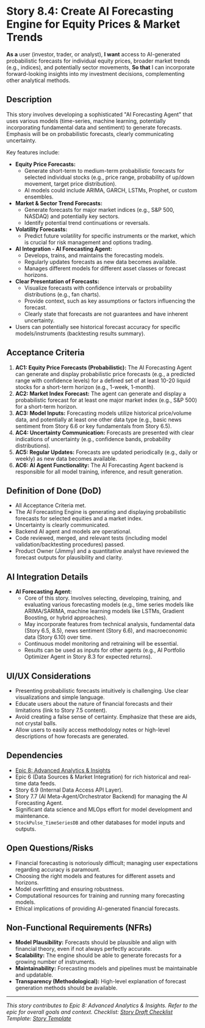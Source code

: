 <!--
Epic: Advanced Analytics & Insights
Epic Link: [Epic 8: Advanced Analytics & Insights](../epic-8.md)
Story ID: 8.4
Story Title: Create AI Forecasting Engine for Equity Prices & Market Trends
Persona: User (Investor, Trader, Analyst)
Reporter: Jimmy (Product Owner)
Assignee: TBD (Backend AI/Quant Team, Data Scientists)
Status: To Do
Estimate: TBD (e.g., 18 Story Points)
Sprint: TBD
Release: TBD
-->

# Story 8.4: Create AI Forecasting Engine for Equity Prices & Market Trends

**As a** user (investor, trader, or analyst),
**I want** access to AI-generated probabilistic forecasts for individual equity prices, broader market trends (e.g., indices), and potentially sector movements,
**So that** I can incorporate forward-looking insights into my investment decisions, complementing other analytical methods.

## Description
This story involves developing a sophisticated "AI Forecasting Agent" that uses various models (time-series, machine learning, potentially incorporating fundamental data and sentiment) to generate forecasts. Emphasis will be on probabilistic forecasts, clearly communicating uncertainty.

Key features include:
-   **Equity Price Forecasts:**
    *   Generate short-term to medium-term probabilistic forecasts for selected individual stocks (e.g., price range, probability of up/down movement, target price distribution).
    *   AI models could include ARIMA, GARCH, LSTMs, Prophet, or custom ensembles.
-   **Market & Sector Trend Forecasts:**
    *   Generate forecasts for major market indices (e.g., S&P 500, NASDAQ) and potentially key sectors.
    *   Identify potential trend continuations or reversals.
-   **Volatility Forecasts:**
    *   Predict future volatility for specific instruments or the market, which is crucial for risk management and options trading.
-   **AI Integration - AI Forecasting Agent:**
    *   Develops, trains, and maintains the forecasting models.
    *   Regularly updates forecasts as new data becomes available.
    *   Manages different models for different asset classes or forecast horizons.
-   **Clear Presentation of Forecasts:**
    *   Visualize forecasts with confidence intervals or probability distributions (e.g., fan charts).
    *   Provide context, such as key assumptions or factors influencing the forecast.
    *   Clearly state that forecasts are not guarantees and have inherent uncertainty.
-   Users can potentially see historical forecast accuracy for specific models/instruments (backtesting results summary).

## Acceptance Criteria

1.  **AC1: Equity Price Forecasts (Probabilistic):** The AI Forecasting Agent can generate and display probabilistic price forecasts (e.g., a predicted range with confidence levels) for a defined set of at least 10-20 liquid stocks for a short-term horizon (e.g., 1-week, 1-month).
2.  **AC2: Market Index Forecast:** The agent can generate and display a probabilistic forecast for at least one major market index (e.g., S&P 500) for a short-term horizon.
3.  **AC3: Model Inputs:** Forecasting models utilize historical price/volume data, and potentially at least one other data type (e.g., basic news sentiment from Story 6.6 or key fundamentals from Story 6.5).
4.  **AC4: Uncertainty Communication:** Forecasts are presented with clear indications of uncertainty (e.g., confidence bands, probability distributions).
5.  **AC5: Regular Updates:** Forecasts are updated periodically (e.g., daily or weekly) as new data becomes available.
6.  **AC6: AI Agent Functionality:** The AI Forecasting Agent backend is responsible for all model training, inference, and result generation.

## Definition of Done (DoD)

-   All Acceptance Criteria met.
-   The AI Forecasting Engine is generating and displaying probabilistic forecasts for selected equities and a market index.
-   Uncertainty is clearly communicated.
-   Backend AI agent and models are operational.
-   Code reviewed, merged, and relevant tests (including model validation/backtesting procedures) passed.
-   Product Owner (Jimmy) and a quantitative analyst have reviewed the forecast outputs for plausibility and clarity.

## AI Integration Details

-   **AI Forecasting Agent:**
    *   Core of this story. Involves selecting, developing, training, and evaluating various forecasting models (e.g., time series models like ARIMA/SARIMA, machine learning models like LSTMs, Gradient Boosting, or hybrid approaches).
    *   May incorporate features from technical analysis, fundamental data (Story 6.5, 8.5), news sentiment (Story 6.6), and macroeconomic data (Story 6.10) over time.
    *   Continuous model monitoring and retraining will be essential.
    *   Results can be used as inputs for other agents (e.g., AI Portfolio Optimizer Agent in Story 8.3 for expected returns).

## UI/UX Considerations

-   Presenting probabilistic forecasts intuitively is challenging. Use clear visualizations and simple language.
-   Educate users about the nature of financial forecasts and their limitations (link to Story 7.5 content).
-   Avoid creating a false sense of certainty. Emphasize that these are aids, not crystal balls.
-   Allow users to easily access methodology notes or high-level descriptions of how forecasts are generated.

## Dependencies

-   [Epic 8: Advanced Analytics & Insights](../epic-8.md)
-   Epic 6 (Data Sources & Market Integration) for rich historical and real-time data feeds.
-   Story 6.9 (Internal Data Access API Layer).
-   Story 7.7 (AI Meta-Agent/Orchestrator Backend) for managing the AI Forecasting Agent.
-   Significant data science and MLOps effort for model development and maintenance.
-   `StockPulse_TimeSeriesDB` and other databases for model inputs and outputs.

## Open Questions/Risks

-   Financial forecasting is notoriously difficult; managing user expectations regarding accuracy is paramount.
-   Choosing the right models and features for different assets and horizons.
-   Model overfitting and ensuring robustness.
-   Computational resources for training and running many forecasting models.
-   Ethical implications of providing AI-generated financial forecasts.

## Non-Functional Requirements (NFRs)

-   **Model Plausibility:** Forecasts should be plausible and align with financial theory, even if not always perfectly accurate.
-   **Scalability:** The engine should be able to generate forecasts for a growing number of instruments.
-   **Maintainability:** Forecasting models and pipelines must be maintainable and updatable.
-   **Transparency (Methodological):** High-level explanation of forecast generation methods should be available.

---
*This story contributes to Epic 8: Advanced Analytics & Insights. Refer to the epic for overall goals and context.*
*Checklist: [Story Draft Checklist](../../../bmad-agent/checklists/story-draft-checklist.md)*
*Template: [Story Template](../../../bmad-agent/templates/story-tmpl.md)* 
